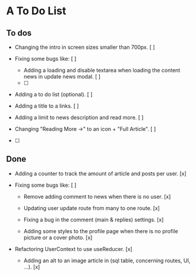 # A To Do List

## To dos

- Changing the intro in screen sizes smaller than 700px. [ ]

- Fixing some bugs like: [ ]

  - Adding a loading and disable textarea when loading the content news in update news modal. [ ]

  - [ ]

- Adding a to do list (optional). [ ]

- Adding a title to a links. [ ]

- Adding a limit to news description and read more. [ ]

- Changing "Reading More ->" to an icon + "Full Article". [ ]

- [ ]

## Done

- Adding a counter to track the amount of article and posts per user. [x]

- Fixing some bugs like: [ ]

  - Remove adding comment to news when there is no user. [x]

  - Updating user update route from many to one route. [x]

  - Fixing a bug in the comment (main & replies) settings. [x]

  - Adding some styles to the profile page when there is no profile picture or a cover photo. [x]

- Refactoring UserContext to use useReducer. [x]

  - Adding an alt to an image article in (sql table, concerning routes, UI, ...). [x]
